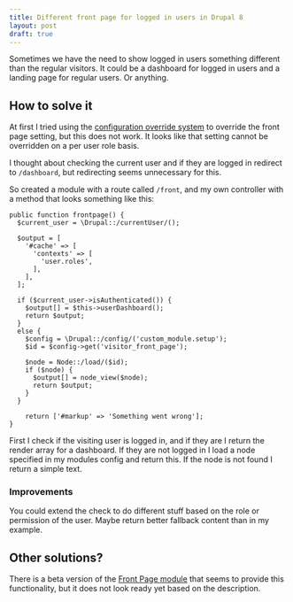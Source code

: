 ```yaml
---
title: Different front page for logged in users in Drupal 8
layout: post
draft: true
---
```


Sometimes we have the need to show logged in users something different than the regular visitors. It could be a dashboard for logged in users and a landing page for regular users. Or anything.

## How to solve it
At first I tried using the [configuration override system](https://www.drupal.org/docs/8/api/configuration-api/configuration-override-system) to override the front page setting, but this does not work. It looks like that setting cannot be overridden on a per user role basis.

I thought about checking the current user and if they are logged in redirect to `/dashboard`, but redirecting seems unnecessary for this.

So created a module with a route called `/front`, and my own controller with a method that looks something like this:
```
public function frontpage() {
  $current_user = \Drupal::/currentUser/();

  $output = [
    '#cache' => [
      'contexts' => [
        'user.roles',
      ],
    ],
  ];

  if ($current_user->isAuthenticated()) {
    $output[] = $this->userDashboard();
    return $output;
  }
  else {
    $config = \Drupal::/config/('custom_module.setup');
    $id = $config->get('visitor_front_page');

    $node = Node::/load/($id);
    if ($node) {
      $output[] = node_view($node);
      return $output;
    }
  }

	return ['#markup' => 'Something went wrong'];
}
```

First I check if the visiting user is logged in, and if they are I return the render array for a dashboard. If they are not logged in I load a node specified in my modules config and return this. If the node is not found I return a simple text.

### Improvements
You could extend the check to do different stuff based on the role or permission of the user. Maybe return better fallback content than in my example.

## Other solutions?
There is a beta version of the [Front Page module](https://www.drupal.org/project/front) that seems to provide this functionality, but it does not look ready yet based on the description.
